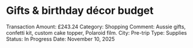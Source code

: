# Gifts & birthday décor budget

Transaction Amount: £243.24
Category: Shopping
Comment: Aussie gifts, confetti kit, custom cake topper, Polaroid film. City: Pre-trip Type: Supplies Status: In Progress
Date: November 10, 2025
